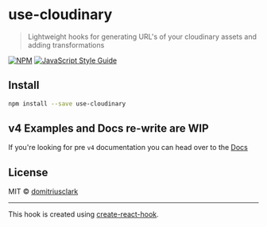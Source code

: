 # use-cloudinary

> Lightweight hooks for generating URL's of your cloudinary assets and adding transformations


[![NPM](https://img.shields.io/npm/v/use-cloudinary.svg)](https://www.npmjs.com/package/use-cloudinary) [![JavaScript Style Guide](https://img.shields.io/badge/code_style-standard-brightgreen.svg)](https://standardjs.com)

## Install

```bash
npm install --save use-cloudinary
```

## v4 Examples and Docs re-write are WIP

If you're looking for pre `v4` documentation you can head over to the [Docs](https://use-cloudinary.netlify.app/) 

## License

MIT © [domitriusclark](https://github.com/domitriusclark)

---

This hook is created using [create-react-hook](https://github.com/hermanya/create-react-hook).
